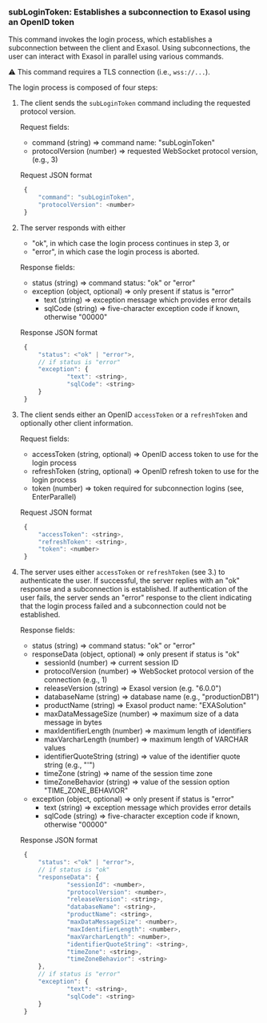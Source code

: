 ### subLoginToken: Establishes a subconnection to Exasol using an OpenID token

This command invokes the login process, which establishes a
subconnection between the client and Exasol. Using subconnections,
the user can interact with Exasol in parallel using various commands.

:warning: This command requires a TLS connection (i.e., `wss://...`).

The login process is composed of four steps:

1. The client sends the `subLoginToken` command including the requested protocol
   version.
   
   Request fields:
     * command (string) => command name: "subLoginToken"
     * protocolVersion (number) => requested WebSocket protocol version, (e.g., 3)
   
   Request JSON format
   ```javascript
    {
        "command": "subLoginToken",
        "protocolVersion": <number>
    }
   ```


2. The server responds with either
     * "ok", in which case the login process continues in step 3, or
     * "error", in which case the login process is aborted.

   Response fields:
     * status (string) => command status: "ok" or "error"
     * exception (object, optional) => only present if status is "error"
       * text (string) => exception message which provides error details
       * sqlCode (string) => five-character exception code if known, otherwise "00000"
   
   Response JSON format
   ```javascript
    {
        "status": <"ok" | "error">,
        // if status is "error"
        "exception": {
                "text": <string>,
                "sqlCode": <string>
        }
    }
   ```
   

3. The client sends either an OpenID `accessToken` or a `refreshToken` and optionally other client information.

   Request fields:
     * accessToken (string, optional) => OpenID access token to use for the login process
     * refreshToken (string, optional) => OpenID refresh token to use for the login process
     * token (number) => token required for subconnection logins (see, EnterParallel)
   
   Request JSON format
   ```javascript
    {
        "accessToken": <string>,
        "refreshToken": <string>,
        "token": <number>
    }
   ```
   
4. The server uses either `accessToken` or `refreshToken` (see 3.) to authenticate the
   user. If successful, the server replies with an
   "ok" response and a subconnection is established. If authentication of
   the user fails, the server sends an "error" response to the client
   indicating that the login process failed and a subconnection could not
   be established.
   
   Response fields:
     * status (string) => command status: "ok" or "error"
     * responseData (object, optional) => only present if status is "ok"
       * sessionId (number) => current session ID
       * protocolVersion (number) => WebSocket protocol version of the connection (e.g., 1)
       * releaseVersion (string) => Exasol version (e.g. "6.0.0")
       * databaseName (string) => database name (e.g., "productionDB1")
       * productName (string) => Exasol product name: "EXASolution"
       * maxDataMessageSize (number) => maximum size of a data message in bytes
       * maxIdentifierLength (number) => maximum length of identifiers
       * maxVarcharLength (number) =>  maximum length of VARCHAR values
       * identifierQuoteString (string) => value of the identifier quote string (e.g., "'")
       * timeZone (string) => name of the session time zone
       * timeZoneBehavior (string) => value of the session option "TIME_ZONE_BEHAVIOR"
     * exception (object, optional) =>  only present if status is "error"
       * text (string) => exception message which provides error details
       * sqlCode (string) => five-character exception code if known, otherwise "00000"
   
   Response JSON format
   ```javascript
    {
        "status": <"ok" | "error">,
        // if status is "ok"
        "responseData": {
                "sessionId": <number>,
                "protocolVersion": <number>,
                "releaseVersion": <string>,
                "databaseName": <string>,
                "productName": <string>,
                "maxDataMessageSize": <number>,
                "maxIdentifierLength": <number>,
                "maxVarcharLength": <number>,
                "identifierQuoteString": <string>,
                "timeZone": <string>,
                "timeZoneBehavior": <string>
        },
        // if status is "error"
        "exception": {
                "text": <string>,
                "sqlCode": <string>
        }
    }
   ```
